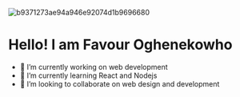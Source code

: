 ![b9371273ae94a946e92074d1b9696680](https://user-images.githubusercontent.com/61682493/172929875-c8ac2d24-a59a-4069-b18d-4f11f0f22c0d.gif)
# Hello! I am  **Favour Oghenekowho** 


- 🔭 I’m currently working on web development
- 🌱 I’m currently learning React and Nodejs
- 👯 I’m looking to collaborate on web design and development

